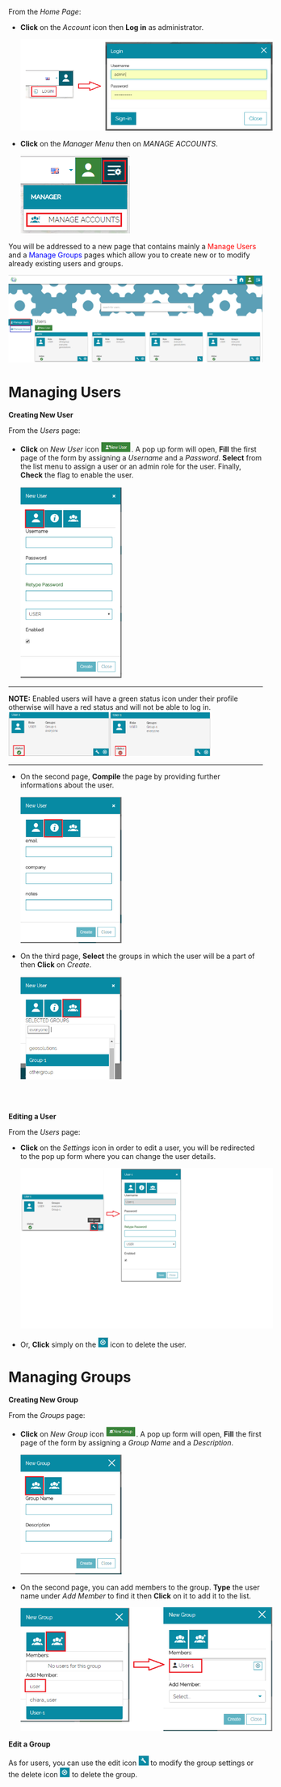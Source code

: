 From the *Home Page*:

* **Click** on the *Account* icon then **Log in** as administrator. 

  <img src="img/account.png" style="max-width:500px;" />

* **Click** on the *Manager Menu* then on *MANAGE ACCOUNTS*.

  <img src="img/manager.png" style="max-width:500px;" />

You will be addressed to a new page that contains mainly a <span style="color:red">Manage Users</span> and a <span style="color:blue">Manage Groups</span> pages which allow you to create new or to modify already existing users and groups. 

 <img src="img/manager-page.png" style="" />

# Managing Users

**Creating New User**

From the *Users* page:

* **Click** on *New User* icon <img src="img/new-user.png" style="width:60px;height:20px" />. A pop up form will open, **Fill** the first page of the form by assigning a *Username* and a *Password*. **Select** from the list menu to assign a user or an admin role for the user. Finally, **Check** the flag to enable the user. 

  <img src="img/popup-user.png" style="max-width:200px;" />

 ---
**NOTE:**
Enabled users will have a green status icon under their profile otherwise will have a red status and will not be able to log in.  
<img src="img/user-status.png" style="max-width:400px;" />

---

* On the second page, **Compile** the page by providing further informations about the user.

  <img src="img/info-user.png" style="max-width:200px;" />
 
* On the third page, **Select** the groups in which the user will be a part of then **Click** on *Create*.  

  <img src="img/user-group.png" style="max-width:200px;" />
  
<br>
<br>

**Editing a User**

From the *Users* page: 

* **Click** on the *Settings* icon in order to edit a user, you will be redirected to the pop up form where you can change the user details. 

  <img src="img/edit-user.png" style="max-width:500px;" />

* Or, **Click** simply on the <img src="img/delete-icon.png" style="width:20px;height:20px" /> icon to delete the user.

# Managing Groups

**Creating New Group**

From the *Groups* page:

* **Click** on *New Group* icon <img src="img/new-group.png" style="width:60px;height:20px" />. A pop up form will open, **Fill** the first page of the form by assigning a *Group Name* and a *Description*. 

  <img src="img/popup-group.png" style="max-width:200px;" />

* On the second page, you can add members to the group. **Type** the user name under *Add Member* to find it then **Click** on it to add it to the list. 

  <img src="img/add-user.png" style="max-width:500px;" />

**Edit a Group** 

As for users, you can use the edit icon <img src="img/edit-icon.png" style="width:20px;height:20px" /> to modify the group settings or the delete icon <img src="img/delete-icon.png" style="width:20px;height:20px" /> to delete the group. 